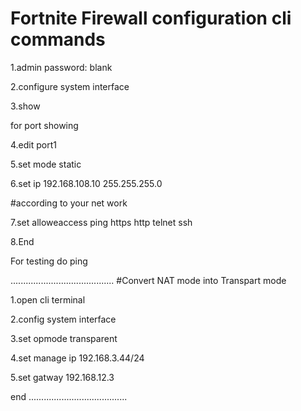 # Fortnite Firewall configuration cli commands 

1.admin password: blank 

2.configure system interface 

3.show    

for port showing

4.edit port1

5.set mode static

6.set ip 192.168.108.10 255.255.255.0

#according to your net work

7.set alloweaccess ping https http telnet ssh

8.End

For testing do ping 

.........................................
#Convert NAT mode into Transpart mode 

1.open cli terminal

2.config system interface

3.set opmode transparent

4.set manage ip 192.168.3.44/24

5.set gatway 192.168.12.3

end
.......................................


